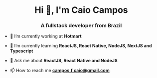 <h1 align="center">Hi 👋, I'm Caio Campos</h1>
<h3 align="center">A fullstack developer from Brazil</h3>

- 🔭 I’m currently working at **Hotmart**

- 🌱 I’m currently learning **ReactJS, React Native, NodeJS, NextJS and Typescript**

- 💬 Ask me about **ReactJS, React Native and NodeJS**

- 📫 How to reach me **campos.f.caio@gmail.com**



